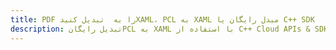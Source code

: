 ---title: PDF را به  تبدیل کنیدXAML، PCL به XAML مبدل رایگان یا C++ SDKdescription: تبدیل رایگانPCL به XAML با استفاده از C++ Cloud APIs & SDK همچنین اسناد PDF را در Cloud ایجاد، ویرایش و رندر کنید.---